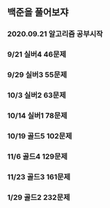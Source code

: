 ## 백준을 풀어보쟈
### 2020.09.21 알고리즘 공부시작
### 9/21  실버4 46문제
### 9/29  실버3 55문제
### 10/3  실버2 63문제
### 10/14 실버1 78문제
### 10/19 골드5 102문제
### 11/6  골드4 129문제
### 11/23 골드3 161문제
### 1/29  골드2 232문제